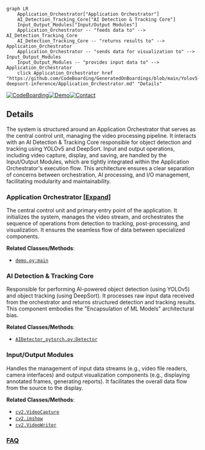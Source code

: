 ```mermaid
graph LR
    Application_Orchestrator["Application Orchestrator"]
    AI_Detection_Tracking_Core["AI Detection & Tracking Core"]
    Input_Output_Modules["Input/Output Modules"]
    Application_Orchestrator -- "feeds data to" --> AI_Detection_Tracking_Core
    AI_Detection_Tracking_Core -- "returns results to" --> Application_Orchestrator
    Application_Orchestrator -- "sends data for visualization to" --> Input_Output_Modules
    Input_Output_Modules -- "provides input data to" --> Application_Orchestrator
    click Application_Orchestrator href "https://github.com/CodeBoarding/GeneratedOnBoardings/blob/main/Yolov5-deepsort-inference/Application_Orchestrator.md" "Details"
```

[![CodeBoarding](https://img.shields.io/badge/Generated%20by-CodeBoarding-9cf?style=flat-square)](https://github.com/CodeBoarding/CodeBoarding)[![Demo](https://img.shields.io/badge/Try%20our-Demo-blue?style=flat-square)](https://www.codeboarding.org/demo)[![Contact](https://img.shields.io/badge/Contact%20us%20-%20contact@codeboarding.org-lightgrey?style=flat-square)](mailto:contact@codeboarding.org)

## Details

The system is structured around an Application Orchestrator that serves as the central control unit, managing the video processing pipeline. It interacts with an AI Detection & Tracking Core responsible for object detection and tracking using YOLOv5 and DeepSort. Input and output operations, including video capture, display, and saving, are handled by the Input/Output Modules, which are tightly integrated within the Application Orchestrator's execution flow. This architecture ensures a clear separation of concerns between orchestration, AI processing, and I/O management, facilitating modularity and maintainability.

### Application Orchestrator [[Expand]](./Application_Orchestrator.md)
The central control unit and primary entry point of the application. It initializes the system, manages the video stream, and orchestrates the sequence of operations from detection to tracking, post-processing, and visualization. It ensures the seamless flow of data between specialized components.


**Related Classes/Methods**:

- <a href="https://github.com/Sharpiless/Yolov5-deepsort-inference/blob/master/demo.py" target="_blank" rel="noopener noreferrer">`demo.py:main`</a>


### AI Detection & Tracking Core
Responsible for performing AI-powered object detection (using YOLOv5) and object tracking (using DeepSort). It processes raw input data received from the orchestrator and returns structured detection and tracking results. This component embodies the "Encapsulation of ML Models" architectural bias.


**Related Classes/Methods**:

- <a href="https://github.com/Sharpiless/Yolov5-deepsort-inference/blob/master/AIDetector_pytorch.py" target="_blank" rel="noopener noreferrer">`AIDetector_pytorch.py:Detector`</a>


### Input/Output Modules
Handles the management of input data streams (e.g., video file readers, camera interfaces) and output visualization components (e.g., displaying annotated frames, generating reports). It facilitates the overall data flow from the source to the display.


**Related Classes/Methods**:

- <a href="https://github.com/Sharpiless/Yolov5-deepsort-inference/blob/master/demo.py" target="_blank" rel="noopener noreferrer">`cv2.VideoCapture`</a>
- <a href="https://github.com/Sharpiless/Yolov5-deepsort-inference/blob/master/demo.py" target="_blank" rel="noopener noreferrer">`cv2.imshow`</a>
- <a href="https://github.com/Sharpiless/Yolov5-deepsort-inference/blob/master/demo.py" target="_blank" rel="noopener noreferrer">`cv2.VideoWriter`</a>




### [FAQ](https://github.com/CodeBoarding/GeneratedOnBoardings/tree/main?tab=readme-ov-file#faq)